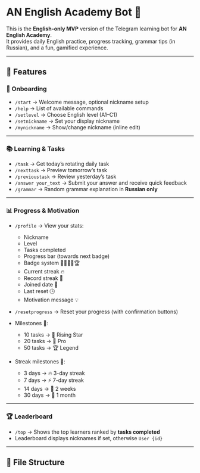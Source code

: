 # AN English Academy Bot 🤖

This is the **English-only MVP** version of the Telegram learning bot for **AN English Academy**.  
It provides daily English practice, progress tracking, grammar tips (in Russian), and a fun, gamified experience.

---

## 📌 Features

### 👋 Onboarding
- `/start` → Welcome message, optional nickname setup
- `/help` → List of available commands
- `/setlevel` → Choose English level (A1–C1)
- `/setnickname` → Set your display nickname
- `/mynickname` → Show/change nickname (inline edit)

---

### 📚 Learning & Tasks
- `/task` → Get today’s rotating daily task
- `/nexttask` → Preview tomorrow’s task
- `/previoustask` → Review yesterday’s task
- `/answer your_text` → Submit your answer and receive quick feedback
- `/grammar` → Random grammar explanation in **Russian only**

---

### 📊 Progress & Motivation
- `/profile` → View your stats:
  - Nickname
  - Level
  - Tasks completed
  - Progress bar (towards next badge)
  - Badge system 🌱🥉🥈🥇🏆
  - Current streak 🔥
  - Record streak 🏅
  - Joined date 📅
  - Last reset 🕒
  - Motivation message 💡

- `/resetprogress` → Reset your progress (with confirmation buttons)

- Milestones 🎉:
  - 10 tasks → 🥈 Rising Star
  - 20 tasks → 🥇 Pro
  - 50 tasks → 🏆 Legend

- Streak milestones 🎊:
  - 3 days → 🔥 3-day streak
  - 7 days → ⚡ 7-day streak
  - 14 days → 🌟 2 weeks
  - 30 days → 🏅 1 month

---

### 🏆 Leaderboard
- `/top` → Shows the top learners ranked by **tasks completed**
- Leaderboard displays nicknames if set, otherwise `User {id}`

---

## 📂 File Structure

